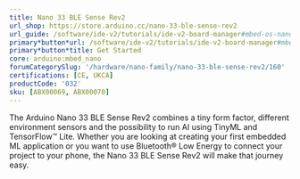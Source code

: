 ```yaml
---
title: Nano 33 BLE Sense Rev2
url_shop: https://store.arduino.cc/nano-33-ble-sense-rev2
url_guide: /software/ide-v2/tutorials/ide-v2-board-manager#mbed-os-nano
primary*button*url: /software/ide-v2/tutorials/ide-v2-board-manager#mbed-os-nano
primary*button*title: Get Started
core: arduino:mbed_nano
forumCategorySlug: '/hardware/nano-family/nano-33-ble-sense-rev2/160'
certifications: [CE, UKCA]
productCode: '032'
sku: [ABX00069, ABX00070]
---
```


The Arduino Nano 33 BLE Sense Rev2 combines a tiny form factor, different environment sensors and the possibility to run AI using TinyML and TensorFlow™ Lite. Whether you are looking at creating your first embedded ML application or you want to use Bluetooth® Low Energy to connect your project to your phone, the Nano 33 BLE Sense Rev2 will make that journey easy.
